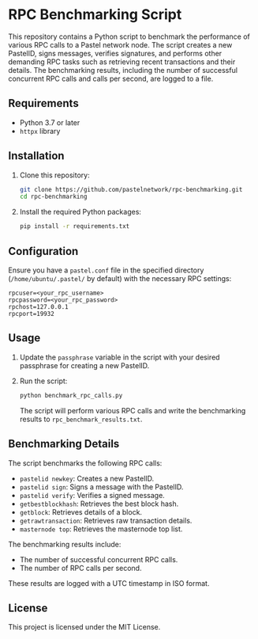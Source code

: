 # RPC Benchmarking Script

This repository contains a Python script to benchmark the performance of various RPC calls to a Pastel network node. The script creates a new PastelID, signs messages, verifies signatures, and performs other demanding RPC tasks such as retrieving recent transactions and their details. The benchmarking results, including the number of successful concurrent RPC calls and calls per second, are logged to a file.

## Requirements

- Python 3.7 or later
- `httpx` library

## Installation

1. Clone this repository:

   ```sh
   git clone https://github.com/pastelnetwork/rpc-benchmarking.git
   cd rpc-benchmarking
   ```

2. Install the required Python packages:

   ```sh
   pip install -r requirements.txt
   ```

## Configuration

Ensure you have a `pastel.conf` file in the specified directory (`/home/ubuntu/.pastel/` by default) with the necessary RPC settings:

```
rpcuser=<your_rpc_username>
rpcpassword=<your_rpc_password>
rpchost=127.0.0.1
rpcport=19932
```

## Usage

1. Update the `passphrase` variable in the script with your desired passphrase for creating a new PastelID.

2. Run the script:

   ```sh
   python benchmark_rpc_calls.py
   ```

   The script will perform various RPC calls and write the benchmarking results to `rpc_benchmark_results.txt`.

## Benchmarking Details

The script benchmarks the following RPC calls:

- `pastelid newkey`: Creates a new PastelID.
- `pastelid sign`: Signs a message with the PastelID.
- `pastelid verify`: Verifies a signed message.
- `getbestblockhash`: Retrieves the best block hash.
- `getblock`: Retrieves details of a block.
- `getrawtransaction`: Retrieves raw transaction details.
- `masternode top`: Retrieves the masternode top list.

The benchmarking results include:

- The number of successful concurrent RPC calls.
- The number of RPC calls per second.

These results are logged with a UTC timestamp in ISO format.

## License

This project is licensed under the MIT License.
